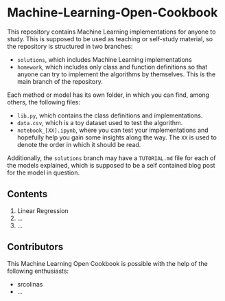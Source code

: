 # Machine-Learning-Open-Cookbook
This repository contains Machine Learning implementations for anyone to study. This is supposed to be used as teaching or self-study material, so the repository is structured in two branches:

- `solutions`, which includes Machine Learning implementations
- `homework`, which includes only class and function definitions so that anyone can try to implement the algorithms by themselves. This is the main branch of the repository.

Each method or model has its own folder, in which you can find, among others, the following files:

- `lib.py`, which contains the class definitions and implementations.
- `data.csv`, which is a toy dataset used to test the algorithm.
- `notebook_[XX].ipynb`, where you can test your implementations and hopefully help you gain some insights along the way. The `XX` is used to denote the order in which it should be read.

Additionally, the `solutions` branch may have a `TUTORIAL.md` file for each of the models explained, which is supposed to be a self contained blog post for the model in question.

## Contents
1. Linear Regression
2. ...
3. ...

## Contributors
This Machine Learning Open Cookbook is possible with the help of the following enthusiasts:
- srcolinas
- ...
